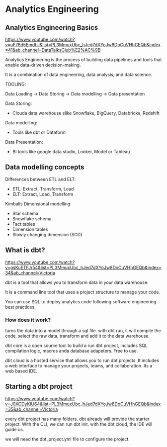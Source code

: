 
# Analytics Engineering

## Analytics Engineering Basics

https://www.youtube.com/watch?v=uF76d5EmdtU&list=PL3MmuxUbc_hJed7dXYoJw8DoCuVHhGEQb&index=41&ab_channel=DataTalksClub%E2%AC%9B

Analytics Engineering is the process of building data pipelines and tools that enable data-driven decision-making.

It is a combination of data engineering, data analysis, and data science.  

TOOLING:

Data Loading -> Data Storing -> Data modelling -> Data presentation

Data Storing:
- Clouda data warehouse slike Snowflake, BigQuery, Databricks, Redshift

Data modelling:
- Tools like dbt or Dataform

Data Presentation:
- BI tools like google data studio, Looker, Model or Tableau


## Data modelling concepts

Differences between ETL and ELT:
- ETL: Extract, Transform, Load
- ELT: Extract, Load, Transform

Kimballs Dimensional modelling:
- Star schema
- Snowflake schema
- Fact tables
- Dimension tables
- Slowly changing dimension (SCD)

## What is dbt?

https://www.youtube.com/watch?v=gsKuETFJr54&list=PL3MmuxUbc_hJed7dXYoJw8DoCuVHhGEQb&index=34&ab_channel=Victoria

dbt is a tool that allows you to transform data in your data warehouse.

It is a command line tool that uses a project structure to manage your code.

You can use SQL to deploy analytics code following software engineering best practices.

### How does it work?
turns the data into a model through a sql file. with dbt run, it will compile the code, select the raw data, transform and add it to the data warehouse.

dbt core is a open source tool to build a run dbt project, includes SQL compilation logic, macros anda database adapeters. Free to use.

dbt cloud is a hosted service that allows you to run dbt projects. It includes a web interface to manage your projects, teams, and collaboration. Its a web based IDE.

## Starting a dbt project

https://www.youtube.com/watch?v=J0XCDyKiU64&list=PL3MmuxUbc_hJed7dXYoJw8DoCuVHhGEQb&index=35&ab_channel=Victoria

every dbt project has many folders. dbt already will provide the starter project.
With the CLI, we can run dbt init.
with the dbt cloud, the IDE will guide us.

we will need the dbt_project.yml file to configure the project.









